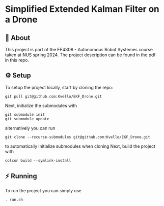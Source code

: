 # Simplified Extended Kalman Filter on a Drone

## :memo: About

This project is part of the EE4308 - Autonomous Robot Systemes course taken at NUS spring 2024.
The project description can be found in the pdf in this repo.

## :gear: Setup

To setup the project locally, start by cloning the repo:

```{bash}
git pull git@github.com:Kvello/EKF_Drone.git
```

Next, initialize the submodules with

```{bash}
git submodule init
git submodule update
```

alternatively you can run

```{bash}
git clone --recurse-submodules git@github.com:Kvello/EKF_Drone.git
```

to automatically initialize submodules when cloning
Next, build the project with

```{bash}
colcon build --symlink-install
```

## :zap: Running

To run the project you can simply use

```{bash}
. run.sh
```
